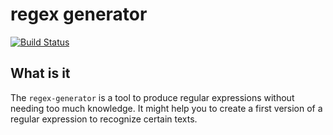 # regex generator

[![Build Status](https://travis-ci.com/noxone/regex-generator.svg?branch=develop)](https://travis-ci.com/noxone/regex-generator)

## What is it

The ``regex-generator`` is a tool to produce regular expressions without needing too much knowledge. It might help you to create a first version of a regular expression to recognize certain texts.
